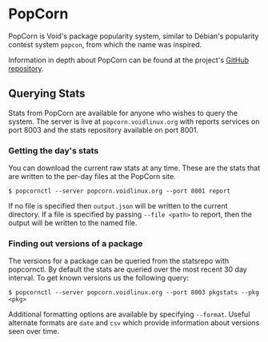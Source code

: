 # PopCorn

PopCorn is Void's package popularity system, similar to Debian's
popularity contest system `popcon`, from which the name was inspired.

Information in depth about PopCorn can be found at the project's
[GitHub repository](https://github.com/the-maldridge/popcorn).

## Querying Stats

Stats from PopCorn are available for anyone who wishes to query the
system.  The server is live at `popcorn.voidlinux.org` with reports
services on port 8003 and the stats repository available on port 8001.

### Getting the day's stats

You can download the current raw stats at any time.  These are the
stats that are written to the per-day files at the PopCorn site.

```shell
$ popcornctl --server popcorn.voidlinux.org --port 8001 report
```

If no file is specified then `output.json` will be written to the
current directory.  If a file is specified by passing `--file <path>`
to report, then the output will be written to the named file.

### Finding out versions of a package

The versions for a package can be queried from the statsrepo with
popcornctl.  By default the stats are queried over the most recent 30
day interval.  To get known versions us the following query:

```shell
$ popcornctl --server popcorn.voidlinux.org --port 8003 pkgstats --pkg <pkg>
```

Additional formatting options are available by specifying `--format`.
Useful alternate formats are `date` and `csv` which provide
information about versions seen over time.
